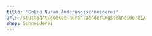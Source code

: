 ```yaml
---
title: "Gökce Nuran Änderungsschneiderei"
url: /stuttgart/goekce-nuran-aenderungsschneiderei/
shop: Schneiderei
---
```

